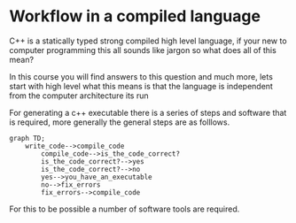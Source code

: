 # Workflow in a compiled language
C++ is a statically typed strong compiled high level language, if your new to computer programming this all sounds like jargon so what does all of this mean?

In this course you will find answers to this question and much more, lets start with high level what this means is that the language is independent from the computer architecture its run

For generating a c++ executable there is a series of steps and software that is required, more generally the general steps are
as folllows.
```mermaid
graph TD;
    write_code-->compile_code
		compile_code-->is_the_code_correct?
		is_the_code_correct?-->yes
		is_the_code_correct?-->no
		yes-->you_have_an_executable
		no-->fix_errors
		fix_errors-->compile_code
```
For this to be possible a number of software tools are required.
